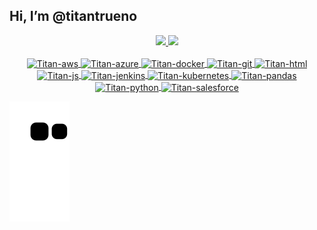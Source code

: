 ## Hi, I’m @titantrueno

<div align="center">
  <a href="https://github.com/titantrueno">
  <img height="180em" src="https://github-readme-stats.vercel.app/api?username=titantrueno&show_icons=true&theme=dracula&include_all_commits=true&count_private=true"/>
  <img height="180em" src="https://github-readme-stats.vercel.app/api/top-langs/?username=titantrueno&layout=compact&langs_count=7&theme=dracula"/>
</div>
<div align="center" style="display: inline_block"><br>
  <img align="center" alt="Titan-aws" height="50" width="50" src="https://cdn.jsdelivr.net/gh/devicons/devicon/icons/amazonwebservices/amazonwebservices-original.svg">
  <img align="center" alt="Titan-azure" height="50" width="50" src="https://cdn.jsdelivr.net/gh/devicons/devicon/icons/azure/azure-original.svg">
  <img align="center" alt="Titan-docker" height="50" width="50" src="https://cdn.jsdelivr.net/gh/devicons/devicon/icons/docker/docker-original.svg">
  <img align="center" alt="Titan-git" height="50" width="50" src="https://cdn.jsdelivr.net/gh/devicons/devicon/icons/git/git-original.svg">
  <img align="center" alt="Titan-html" height="50" width="50" src="https://cdn.jsdelivr.net/gh/devicons/devicon/icons/html5/html5-original.svg">
  <img align="center" alt="Titan-js" height="50" width="50" src="https://cdn.jsdelivr.net/gh/devicons/devicon/icons/javascript/javascript-original.svg">
  <img align="center" alt="Titan-jenkins" height="50" width="50" src="https://cdn.jsdelivr.net/gh/devicons/devicon/icons/jenkins/jenkins-original.svg">
  <img align="center" alt="Titan-kubernetes" height="50" width="50" src="https://cdn.jsdelivr.net/gh/devicons/devicon/icons/kubernetes/kubernetes-plain.svg">
  <img align="center" alt="Titan-pandas" height="50" width="50" src="https://cdn.jsdelivr.net/gh/devicons/devicon/icons/pandas/pandas-original-wordmark.svg">
  <img align="center" alt="Titan-python" height="50" width="50" src="https://cdn.jsdelivr.net/gh/devicons/devicon/icons/python/python-original.svg">
  <img align="center" alt="Titan-salesforce" height="50" width="50" src="https://cdn.jsdelivr.net/gh/devicons/devicon/icons/salesforce/salesforce-original.svg">
  
</div>
  
<div>
 
  ![Snake animation](https://github.com/rafaballerini/rafaballerini/blob/output/github-contribution-grid-snake.svg)
 
</div>
